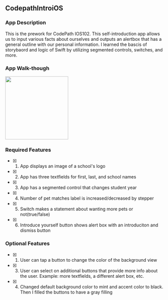 ## CodepathIntroiOS

### App Description

This is the prework for CodePath IOS102. This self-introduction app allows us to input various facts about ourselves and outputs an alertbox that has a general outline with our personal information. I learned the bascis of storybaord and logic of Swift by utilizing segmented controls, switches, and more. 

### App Walk-though

<img src="https://i.imgur.com/BRx1OOB.gif" width=200><br>

### Required Features

- [x] 1. App displays an image of a school's logo
- [x] 2. App has three textfields for first, last, and school names
- [x] 3. App has a segmented control that changes student year
- [x] 4. Number of pet matches label is increased/decreased by stepper
- [x] 5. Switch makes a statement about wanting more pets or not(true/false) 
- [x] 6. Introduce yourself button shows alert box with an introduciton and dismiss button

### Optional Features

- [x] 1. User can tap a button to change the color of the background view
- [x] 3. User can select on additional buttons that provide more info about the user. Example: more textfields, a different alert box, etc.
- [x] 4. Changed default background color to mint and accent color to black. Then I filled the buttons to have a gray filling
